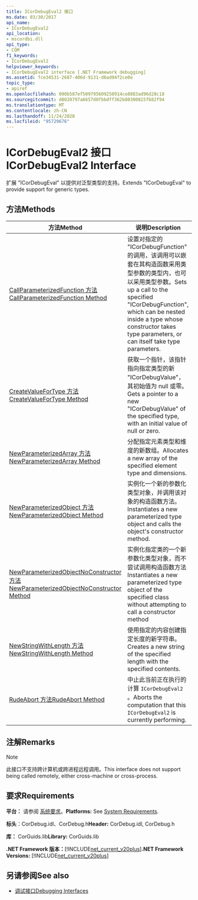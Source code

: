 ```yaml
---
title: ICorDebugEval2 接口
ms.date: 03/30/2017
api_name:
- ICorDebugEval2
api_location:
- mscordbi.dll
api_type:
- COM
f1_keywords:
- ICorDebugEval2
helpviewer_keywords:
- ICorDebugEval2 interface [.NET Framework debugging]
ms.assetid: fce34531-2687-406d-9131-d6ad94f2ce0e
topic_type:
- apiref
ms.openlocfilehash: 090b587ef509795609250914ce8883ad96d28c18
ms.sourcegitcommit: d8020797a6657d0fbbdff362b80300815f682f94
ms.translationtype: MT
ms.contentlocale: zh-CN
ms.lasthandoff: 11/24/2020
ms.locfileid: "95729676"
---
```

# <a name="icordebugeval2-interface"></a><span data-ttu-id="2c668-102">ICorDebugEval2 接口</span><span class="sxs-lookup"><span data-stu-id="2c668-102">ICorDebugEval2 Interface</span></span>

<span data-ttu-id="2c668-103">扩展 "ICorDebugEval" 以提供对泛型类型的支持。</span><span class="sxs-lookup"><span data-stu-id="2c668-103">Extends "ICorDebugEval" to provide support for generic types.</span></span>  
  
## <a name="methods"></a><span data-ttu-id="2c668-104">方法</span><span class="sxs-lookup"><span data-stu-id="2c668-104">Methods</span></span>  
  
|<span data-ttu-id="2c668-105">方法</span><span class="sxs-lookup"><span data-stu-id="2c668-105">Method</span></span>|<span data-ttu-id="2c668-106">说明</span><span class="sxs-lookup"><span data-stu-id="2c668-106">Description</span></span>|  
|------------|-----------------|  
|[<span data-ttu-id="2c668-107">CallParameterizedFunction 方法</span><span class="sxs-lookup"><span data-stu-id="2c668-107">CallParameterizedFunction Method</span></span>](icordebugeval2-callparameterizedfunction-method.md)|<span data-ttu-id="2c668-108">设置对指定的 "ICorDebugFunction" 的调用，该调用可以嵌套在其构造函数采用类型参数的类型内，也可以采用类型参数。</span><span class="sxs-lookup"><span data-stu-id="2c668-108">Sets up a call to the specified "ICorDebugFunction", which can be nested inside a type whose constructor takes type parameters, or can itself take type parameters.</span></span>|  
|[<span data-ttu-id="2c668-109">CreateValueForType 方法</span><span class="sxs-lookup"><span data-stu-id="2c668-109">CreateValueForType Method</span></span>](icordebugeval2-createvaluefortype-method.md)|<span data-ttu-id="2c668-110">获取一个指针，该指针指向指定类型的新 "ICorDebugValue"，其初始值为 null 或零。</span><span class="sxs-lookup"><span data-stu-id="2c668-110">Gets a pointer to a new "ICorDebugValue" of the specified type, with an initial value of null or zero.</span></span>|  
|[<span data-ttu-id="2c668-111">NewParameterizedArray 方法</span><span class="sxs-lookup"><span data-stu-id="2c668-111">NewParameterizedArray Method</span></span>](icordebugeval2-newparameterizedarray-method.md)|<span data-ttu-id="2c668-112">分配指定元素类型和维度的新数组。</span><span class="sxs-lookup"><span data-stu-id="2c668-112">Allocates a new array of the specified element type and dimensions.</span></span>|  
|[<span data-ttu-id="2c668-113">NewParameterizedObject 方法</span><span class="sxs-lookup"><span data-stu-id="2c668-113">NewParameterizedObject Method</span></span>](icordebugeval2-newparameterizedobject-method.md)|<span data-ttu-id="2c668-114">实例化一个新的参数化类型对象，并调用该对象的构造函数方法。</span><span class="sxs-lookup"><span data-stu-id="2c668-114">Instantiates a new parameterized type object and calls the object's constructor method.</span></span>|  
|[<span data-ttu-id="2c668-115">NewParameterizedObjectNoConstructor 方法</span><span class="sxs-lookup"><span data-stu-id="2c668-115">NewParameterizedObjectNoConstructor Method</span></span>](icordebugeval2-newparameterizedobjectnoconstructor-method.md)|<span data-ttu-id="2c668-116">实例化指定类的一个新参数化类型对象，而不尝试调用构造函数方法</span><span class="sxs-lookup"><span data-stu-id="2c668-116">Instantiates a new parameterized type object of the specified class without attempting to call a constructor method</span></span>|  
|[<span data-ttu-id="2c668-117">NewStringWithLength 方法</span><span class="sxs-lookup"><span data-stu-id="2c668-117">NewStringWithLength Method</span></span>](icordebugeval2-newstringwithlength-method.md)|<span data-ttu-id="2c668-118">使用指定的内容创建指定长度的新字符串。</span><span class="sxs-lookup"><span data-stu-id="2c668-118">Creates a new string of the specified length with the specified contents.</span></span>|  
|[<span data-ttu-id="2c668-119">RudeAbort 方法</span><span class="sxs-lookup"><span data-stu-id="2c668-119">RudeAbort Method</span></span>](icordebugeval2-rudeabort-method.md)|<span data-ttu-id="2c668-120">中止此当前正在执行的计算 `ICorDebugEval2` 。</span><span class="sxs-lookup"><span data-stu-id="2c668-120">Aborts the computation that this `ICorDebugEval2` is currently performing.</span></span>|  
  
## <a name="remarks"></a><span data-ttu-id="2c668-121">注解</span><span class="sxs-lookup"><span data-stu-id="2c668-121">Remarks</span></span>  
  
> [!NOTE]
> <span data-ttu-id="2c668-122">此接口不支持跨计算机或跨进程远程调用。</span><span class="sxs-lookup"><span data-stu-id="2c668-122">This interface does not support being called remotely, either cross-machine or cross-process.</span></span>  
  
## <a name="requirements"></a><span data-ttu-id="2c668-123">要求</span><span class="sxs-lookup"><span data-stu-id="2c668-123">Requirements</span></span>  

 <span data-ttu-id="2c668-124">**平台：** 请参阅 [系统要求](../../get-started/system-requirements.md)。</span><span class="sxs-lookup"><span data-stu-id="2c668-124">**Platforms:** See [System Requirements](../../get-started/system-requirements.md).</span></span>  
  
 <span data-ttu-id="2c668-125">**标头**：CorDebug.idl、CorDebug.h</span><span class="sxs-lookup"><span data-stu-id="2c668-125">**Header:** CorDebug.idl, CorDebug.h</span></span>  
  
 <span data-ttu-id="2c668-126">**库：** CorGuids.lib</span><span class="sxs-lookup"><span data-stu-id="2c668-126">**Library:** CorGuids.lib</span></span>  
  
 <span data-ttu-id="2c668-127">**.NET Framework 版本：**[!INCLUDE[net_current_v20plus](../../../../includes/net-current-v20plus-md.md)]</span><span class="sxs-lookup"><span data-stu-id="2c668-127">**.NET Framework Versions:** [!INCLUDE[net_current_v20plus](../../../../includes/net-current-v20plus-md.md)]</span></span>  
  
## <a name="see-also"></a><span data-ttu-id="2c668-128">另请参阅</span><span class="sxs-lookup"><span data-stu-id="2c668-128">See also</span></span>

- [<span data-ttu-id="2c668-129">调试接口</span><span class="sxs-lookup"><span data-stu-id="2c668-129">Debugging Interfaces</span></span>](debugging-interfaces.md)
